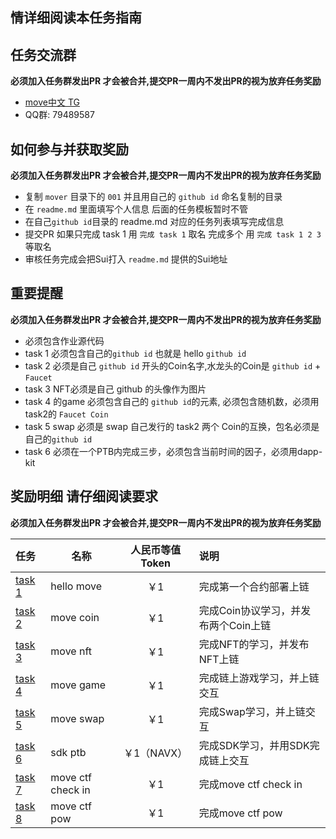 ## 情详细阅读本任务指南

## 任务交流群
**必须加入任务群发出PR 才会被合并,提交PR一周内不发出PR的视为放弃任务奖励**
- [move中文 TG](https://t.me/move_cn)
- QQ群: 79489587

## 如何参与并获取奖励
**必须加入任务群发出PR 才会被合并,提交PR一周内不发出PR的视为放弃任务奖励**

- 复制 `mover` 目录下的 `001` 并且用自己的 `github id` 命名复制的目录
- 在 `readme.md` 里面填写个人信息 后面的任务模板暂时不管
- 在自己`github id`目录的 readme.md 对应的任务列表填写完成信息
- 提交PR 如果只完成 task 1 用 `完成 task 1` 取名 完成多个 用 `完成 task 1 2 3` 等取名
- 审核任务完成会把Sui打入 `readme.md` 提供的Sui地址



## 重要提醒
**必须加入任务群发出PR 才会被合并,提交PR一周内不发出PR的视为放弃任务奖励**
- 必须包含作业源代码
- task 1 必须包含自己的`github id` 也就是 hello `github id`
- task 2 必须是自己 `github id` 开头的Coin名字,水龙头的Coin是 `github id` + `Faucet`
- task 3 NFT必须是自己 github 的头像作为图片
- task 4 的game 必须包含自己的 `github id`的元素, 必须包含随机数，必须用task2的 `Faucet Coin`
- task 5 swap 必须是 swap 自己发行的 task2 两个 Coin的互换，包名必须是自己的`github id`
- task 6 必须在一个PTB内完成三步，必须包含当前时间的因子，必须用dapp-kit


## 奖励明细 请仔细阅读要求
**必须加入任务群发出PR 才会被合并,提交PR一周内不发出PR的视为放弃任务奖励**

| 任务                                         | 名称                | 人民币等值Token | 说明                     |
|:-------------------------------------------|-------------------|:----------:|:-----------------------|
| [task 1](01.hello_move.md)                 | hello move        |    ￥1     | 完成第一个合约部署上链            |
| [task 2](02.move_coin.md)                  | move coin         |    ￥1     | 完成Coin协议学习，并发布两个Coin上链 |
| [task 3](03.move_nft.md)                   | move nft          |    ￥1     | 完成NFT的学习，并发布NFT上链      |
| [task 4](04.move_game.md)                  | move game         |    ￥1     | 完成链上游戏学习，并上链交互         |
| [task 5](05.move_swap.md)                  | move swap         |    ￥1     | 完成Swap学习，并上链交互         |
| [task 6](06.SDK_PTB_NAVI.md)               | sdk ptb           | ￥1（NAVX）  | 完成SDK学习，并用SDK完成链上交互    |
| [task 7](07.move_ctf_check_in.md)          | move ctf check in |    ￥1     | 完成move ctf check in    |
| [task 8](08.move_ctf_lets_move.md)         | move ctf pow      |    ￥1     | 完成move ctf pow         |
